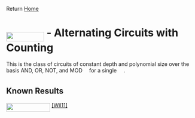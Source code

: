 Return [Home](https://matthewkatzman.github.io/notes/notes.html)

# <img src="/notes/classes/tex/5041f00dc2749d9471daa9d6852c1061.svg?invert_in_darkmode&sanitize=true" align=middle width=101.12408789999998pt height=24.657735299999988pt/> - Alternating Circuits with Counting

This is the class of circuits of constant depth and polynomial size over the basis AND, OR, NOT, and MOD<img src="/notes/classes/tex/0e51a2dede42189d77627c4d742822c3.svg?invert_in_darkmode&sanitize=true" align=middle width=14.433101099999991pt height=14.15524440000002pt/> for a single <img src="/notes/classes/tex/0e51a2dede42189d77627c4d742822c3.svg?invert_in_darkmode&sanitize=true" align=middle width=14.433101099999991pt height=14.15524440000002pt/>.

## Known Results

<img src="/notes/classes/tex/c464c32159fb6b1c835b3a18e61d617b.svg?invert_in_darkmode&sanitize=true" align=middle width=117.41940374999999pt height=22.831056599999986pt/> [\[Wil11\]](https://matthewkatzman.github.io/notes/papers/nexpvsacc.html)

<img src="/notes/classes/tex/140504a28e5017dbe1e1d63c905179fc.svg?invert_in_darkmode&sanitize=true" align=middle width=8.21920935pt height=14.15524440000002pt/>
